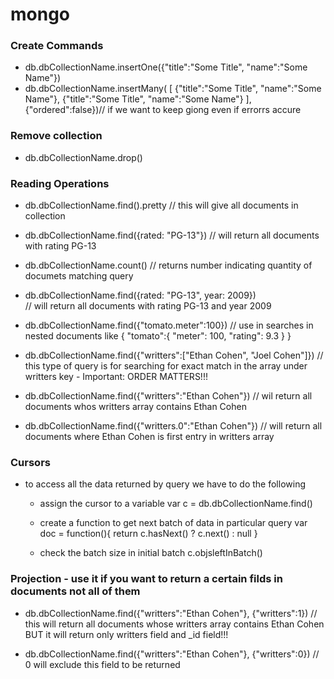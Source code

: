 # mongo
### Create Commands
* db.dbCollectionName.insertOne({"title":"Some Title", "name":"Some Name"})
* db.dbCollectionName.insertMany(
	[
		{"title":"Some Title", "name":"Some Name"},
		{"title":"Some Title", "name":"Some Name"}
	],
	{"ordered":false})// if we want to keep giong even if errorrs accure

### Remove collection
* db.dbCollectionName.drop()

### Reading Operations
* db.dbCollectionName.find().pretty 
	// this will give all documents in collection

* db.dbCollectionName.find({rated: "PG-13"}) 
	// will return all documents with rating PG-13

* db.dbCollectionName.count() 
	// returns number indicating quantity of documets matching query

* db.dbCollectionName.find({rated: "PG-13", year: 2009})	
	// will return all documents with rating PG-13 and year 2009

* db.dbCollectionName.find({"tomato.meter":100}) 
	// use in searches in nested documents like 
	{
		"tomato":{
			"meter": 100,
			"rating": 9.3
		}
	}

* db.dbCollectionName.find({"writters":["Ethan Cohen", "Joel Cohen"]}) 
	// this type of query is for searching for exact match in the array under writters key - Important: ORDER MATTERS!!!

* db.dbCollectionName.find({"writters":"Ethan Cohen"}) 
	// wil return all documents whos writters array contains Ethan Cohen

* db.dbCollectionName.find({"writters.0":"Ethan Cohen"})
	// will return all documents where Ethan Cohen is first entry in writters array


### Cursors
* to access all the data returned by query we have to do the following
	- assign the cursor to a variable
	var c = db.dbCollectionName.find()

	- create a function to get next batch of data in particular query
	var doc = function(){ return c.hasNext() ? c.next() : null }

	- check the batch size in initial batch
	c.objsleftInBatch()

### Projection - use it if you want to return a certain filds in documents not all of them
* db.dbCollectionName.find({"writters":"Ethan Cohen"}, {"writters":1})
	// this will return all documents whose writters array contains Ethan Cohen BUT it will return only writters field and _id field!!!

* db.dbCollectionName.find({"writters":"Ethan Cohen"}, {"writters":0})
	// 0 will exclude this field to be returned 
































